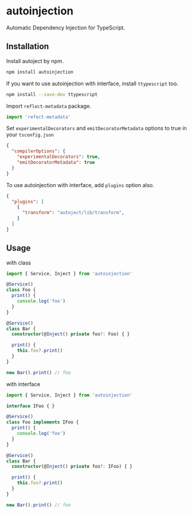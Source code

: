 # autoinjection
Automatic Dependency Injection for TypeScript.

## Installation
Install autoject by npm.
```sh
npm install autoinjection
```

If you want to use autoinjection with interface, install `ttypescript` too.
```sh
npm install --save-dev ttypescript
```

Import `reflect-metadata` package.
```ts
import 'refect-metadata'
```

Set `experimentalDecorators` and `emitDecoratorMetadata` options to true in your `tsconfig.json`
```json
{
  "compilerOptions": {
    "experimentalDecorators": true,
    "emitDecoratorMetadata": true
  }
}
```

To use autoinjection with interface, add `plugins` option also.
```json
{
  "plugins": [
    {
      "transform": "autoject/lib/transform",
    }
  ]
}
```

## Usage
with class
```ts
import { Service, Inject } from 'autoinjection'

@Service()
class Foo {
  print() {
    console.log('foo')
  }
}

@Service()
class Bar {
  constructor(@Inject() private foo?: Foo) { }

  print() {
    this.foo?.print()
  }
}

new Bar().print() // foo
```

with interface
```ts
import { Service, Inject } from 'autoinjection'

interface IFoo { }

@Service()
class Foo implements IFoo {
  print() {
    console.log('foo')
  }
}

@Service()
class Bar {
  constructor(@Inject() private foo?: IFoo) { }

  print() {
    this.foo?.print()
  }
}

new Bar().print() // foo
```
